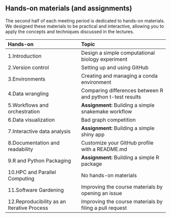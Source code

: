 ## Hands-on materials (and assignments)

The second half of each meeting period is dedicated to hands-on materials.
We designed these materials to be practical and interactive, allowing you to apply the concepts and techniques discussed in the lectures.

| Hands-on                                   | Topic                                                     |
| :----------------------------------------- | :-------------------------------------------------------- |
| 1.Introduction                             | Design a simple computational biology experiment          |
| 2.Version control                          | Setting up and using GitHub                               |
| 3.Environments                             | Creating and managing a conda environment                 |
| 4.Data wrangling                           | Comparing differences between R and python t-test results |
| 5.Workflows and orchestration              | **Assignment:** Building a simple snakemake workflow      |
| 6.Data visualization                       | Bad graph competition                                     |
| 7.Interactive data analysis                | **Assignment:** Building a simple shiny app               |
| 8.Documentation and readability            | Customize your GitHub profile with a README.md            |
| 9.R and Python Packaging                   | **Assignment:** Building a simple R package               |
| 10.HPC and Parallel Computing              | No hands-on materials                                     |
| 11.Software Gardening                      | Improving the course materials by opening an issue        |
| 12.Reproducibility as an Iterative Process | Improving the course materials by filing a pull request   |
